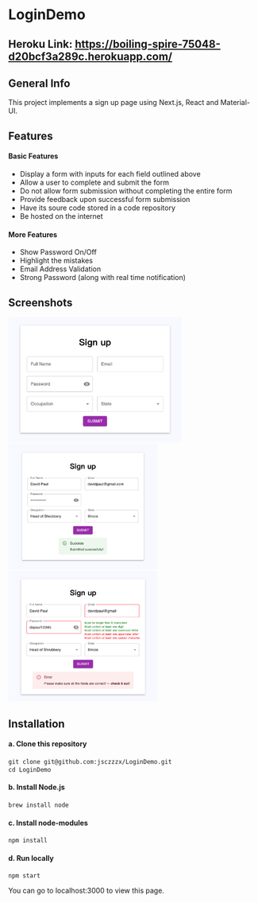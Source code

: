 # LoginDemo

## Heroku Link: https://boiling-spire-75048-d20bcf3a289c.herokuapp.com/

## General Info
This project implements a sign up page using Next.js, React and Material-UI.

## Features
#### Basic Features

- Display a form with inputs for each field outlined above
- Allow a user to complete and submit the form
- Do not allow form submission without completing the entire form
- Provide feedback upon successful form submission
- Have its soure code stored in a code repository
- Be hosted on the internet
#### More Features
- Show Password On/Off
- Highlight the mistakes
- Email Address Validation
- Strong Password (along with real time notification)

## Screenshots

<p float="left">
  <img width="350" src="https://github.com/jsczzzx/LoginDemo/blob/main/images/0.png?raw=true">
  <img width="300" src="https://github.com/jsczzzx/LoginDemo/blob/main/images/1.png?raw=true">
  <img width="300" src="https://github.com/jsczzzx/LoginDemo/blob/main/images/2.png?raw=true">
</p>


## Installation

#### a. Clone this repository
```
git clone git@github.com:jsczzzx/LoginDemo.git
cd LoginDemo
```
#### b. Install Node.js
```
brew install node
```
#### c. Install node-modules
```
npm install
```
#### d. Run locally
```
npm start
```
You can go to localhost:3000 to view this page.
